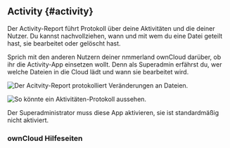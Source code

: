 ## Activity {#activity}

Der Activity-Report führt Protokoll über deine Aktivitäten und die deiner Nutzer. Du kannst nachvollziehen, wann und mit wem du eine Datei geteilt hast, sie bearbeitet oder gelöscht hast.

<div class="alert alert-warning">
Sprich mit den anderen Nutzern deiner nmmerland ownCloud darüber, ob ihr die Activity-App einsetzen wollt. Denn als Superadmin erfährst du, wer welche Dateien in die Cloud lädt und wann sie bearbeitet wird.
</div>

![Der Acitvity-Report protokolliert Veränderungen an Dateien.](https://lehre.nimmerland.de/index.php/s/XoKJPgvLJ4d3gNA/download)

![So könnte ein Aktivitäten-Protokoll aussehen.](https://lehre.nimmerland.de/index.php/s/W7EZUOGg06p2KVK/download)

<div class="alert alert-info">
Der Superadministrator muss diese App aktivieren, sie ist standardmäßig nicht aktiviert.
</div>

### ownCloud Hilfeseiten
